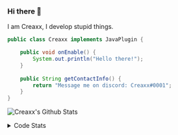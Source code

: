 ### Hi there 👋

I am Creaxx, I develop stupid things. 

```java
public class Creaxx implements JavaPlugin {

    public void onEnable() {
        System.out.println("Hello there!");
    }
    
    public String getContactInfo() {
        return "Message me on discord: Creaxx#0001";
    }
}
```

![Creaxx's Github Stats](https://github-readme-stats.vercel.app/api?username=CreaxxOG&show_icons=true&theme=dark&count_private=true)

<details>
  <summary>Code Stats</summary>

<!--START_SECTION:waka-->
![Code Time](http://img.shields.io/badge/Code%20Time-1%2C441%20hrs%2012%20mins-blue)

![Lines of code](https://img.shields.io/badge/From%20Hello%20World%20I%27ve%20Written-789.6%20thousand%20lines%20of%20code-blue)

**🐱 My GitHub Data** 

> 📦 104.4 kB Used in GitHub's Storage 
 > 
> 🏆 2,758 Contributions in the Year 2023
 > 
> 🚫 Not Opted to Hire
 > 
> 📜 4 Public Repositories 
 > 
> 🔑 4 Private Repositories 
 > 
**I'm a Night 🦉** 

```text
🌞 Morning                459 commits         ██░░░░░░░░░░░░░░░░░░░░░░░   07.01 % 
🌆 Daytime                2722 commits        ██████████░░░░░░░░░░░░░░░   41.57 % 
🌃 Evening                3209 commits        ████████████░░░░░░░░░░░░░   49.01 % 
🌙 Night                  158 commits         █░░░░░░░░░░░░░░░░░░░░░░░░   02.41 % 
```
📅 **I'm Most Productive on Saturday** 

```text
Monday                   826 commits         ███░░░░░░░░░░░░░░░░░░░░░░   12.61 % 
Tuesday                  913 commits         ███░░░░░░░░░░░░░░░░░░░░░░   13.94 % 
Wednesday                953 commits         ████░░░░░░░░░░░░░░░░░░░░░   14.55 % 
Thursday                 1026 commits        ████░░░░░░░░░░░░░░░░░░░░░   15.67 % 
Friday                   628 commits         ██░░░░░░░░░░░░░░░░░░░░░░░   09.59 % 
Saturday                 1101 commits        ████░░░░░░░░░░░░░░░░░░░░░   16.81 % 
Sunday                   1101 commits        ████░░░░░░░░░░░░░░░░░░░░░   16.81 % 
```


📊 **This Week I Spent My Time On** 

```text
💬 Programming Languages: 
Java                     9 hrs 28 mins       ██████████████████████░░░   87.15 % 
Kotlin                   57 mins             ██░░░░░░░░░░░░░░░░░░░░░░░   08.80 % 
XML                      26 mins             █░░░░░░░░░░░░░░░░░░░░░░░░   04.00 % 
YAML                     0 secs              ░░░░░░░░░░░░░░░░░░░░░░░░░   00.03 % 
GitIgnore file           0 secs              ░░░░░░░░░░░░░░░░░░░░░░░░░   00.01 % 

🔥 Editors: 
IntelliJ                 10 hrs 52 mins      █████████████████████████   100.00 % 
```

**I Mostly Code in Java** 

```text
Java                     59 repos            ███████████████████░░░░░░   75.64 % 
Kotlin                   10 repos            ███░░░░░░░░░░░░░░░░░░░░░░   12.82 % 
TypeScript               4 repos             █░░░░░░░░░░░░░░░░░░░░░░░░   05.13 % 
CSS                      2 repos             █░░░░░░░░░░░░░░░░░░░░░░░░   02.56 % 
EJS                      1 repo              ░░░░░░░░░░░░░░░░░░░░░░░░░   01.28 % 
```




 Last Updated on 15/08/2023 18:21:49 UTC
<!--END_SECTION:waka-->
</details>
